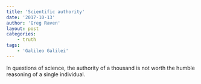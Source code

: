 ```yaml
---
title: 'Scientific authority'
date: '2017-10-13'
author: 'Greg Raven'
layout: post
categories:
    - truth
tags:
    - 'Galileo Galilei'
---
```


In questions of science, the authority of a thousand is not worth the humble reasoning of a single individual.